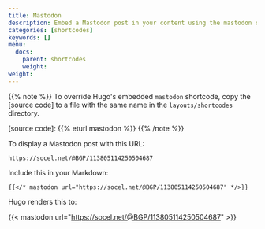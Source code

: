 ```yaml
---
title: Mastodon
description: Embed a Mastodon post in your content using the mastodon shortcode.
categories: [shortcodes]
keywords: []
menu:
  docs:
    parent: shortcodes
    weight:
weight:
---
```


{{% note %}}
To override Hugo's embedded `mastodon` shortcode, copy the [source code] to a file with the same name in the `layouts/shortcodes` directory.

[source code]: {{% eturl mastodon %}}
{{% /note %}}

To display a Mastodon post with this URL:

```text
https://socel.net/@BGP/113805114250504687
```

Include this in your Markdown:

```text
{{</* mastodon url="https://socel.net/@BGP/113805114250504687" */>}}
```

Hugo renders this to:

{{< mastodon url="https://socel.net/@BGP/113805114250504687" >}}
